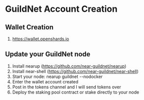 # GuildNet Account Creation

## Wallet Creation
1. https://wallet.openshards.io


## Update your GuildNet node
1. Install nearup (https://github.com/near-guildnet/nearup)
2. Install near-shell (https://github.com/near-guildnet/near-shell)
3. Start your node: nearup guildnet --nodocker
4. Enter the wallet account created
5. Post in the tokens channel and I will send tokens over
6. Deploy the staking pool contract or stake directly to your node
